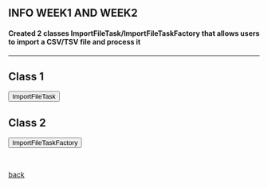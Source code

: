 ## INFO WEEK1 AND WEEK2



#### Created 2 classes ImportFileTask/ImportFileTaskFactory that allows users to import a CSV/TSV file and process it

 * * *

 
 
<html>
<head>
  <style>
   .panel {
      display: none;
      background-color: #f1f1f1;
      padding: 10px;
      margin-top: 10px;
      font-size: 10px; /* Increase the font size as needed */
      width: 800px; /* Increase the width as needed */
    }

    h2 {
      font-size: 14px; /* Decrease the font size of the headers */
	margin-top: 20px; /* Increase the margin-top for the header */
	  margin-bottom: 20px; /* Add margin-bottom for spacing */
    }

    .panel-button {
      margin-bottom: 20px; /* Add space between each panel button */
    }
  </style>
</head>
<body>
  <h2>Class 1</h2>
  <button onclick="ImportFileTask ()">ImportFileTask</button>
  <div class="panel" id="ImportFileTask ">
    <pre>
 
package be.kuleuven.mgG.internal.tasks;

import static org.cytoscape.work.ServiceProperties.COMMAND;
import static org.cytoscape.work.ServiceProperties.COMMAND_DESCRIPTION;
import static org.cytoscape.work.ServiceProperties.COMMAND_NAMESPACE;
import static org.cytoscape.work.ServiceProperties.IN_MENU_BAR;
import static org.cytoscape.work.ServiceProperties.IN_TOOL_BAR;
import static org.cytoscape.work.ServiceProperties.MENU_GRAVITY;
import static org.cytoscape.work.ServiceProperties.PREFERRED_MENU;
import static org.cytoscape.work.ServiceProperties.TITLE;

import java.awt.BorderLayout;
import java.io.FileWriter;
import java.io.IOException;
import java.util.List;
import java.util.Properties;

import javax.swing.JFrame;
import javax.swing.JPanel;
import javax.swing.SwingUtilities;

import org.apache.http.impl.client.CloseableHttpClient;
import org.apache.http.impl.client.HttpClients;
import org.cytoscape.application.CyApplicationManager;
import org.cytoscape.application.swing.CySwingApplication;
import org.cytoscape.application.swing.CytoPanel;
import org.cytoscape.application.swing.CytoPanelComponent;
import org.cytoscape.application.swing.CytoPanelName;
import org.cytoscape.work.AbstractTask;
import org.cytoscape.work.TaskFactory;
import org.cytoscape.work.TaskMonitor;
import org.cytoscape.work.Tunable;
import org.cytoscape.work.util.ListSingleSelection;
import org.json.simple.JSONArray;
import org.json.simple.JSONObject;


import be.kuleuven.mgG.internal.model.MGGManager;
import be.kuleuven.mgG.internal.utils.CSVReader;
import be.kuleuven.mgG.internal.utils.HTTPUtils;
import be.kuleuven.mgG.internal.view.JSONDisplayPanel;
import be.kuleuven.mgG.internal.view.JsonResultPanel;




/**
 * This class represents a task for importing a CSV file and processing it into a JSON array.
 * 
 * The CSV file is read and parsed into a list of string arrays, where each array represents a row in the CSV file.
 * The task then creates a JSON array where each JSON object corresponds to a row in the CSV file.
 * The JSON array is then set in the MGGManager
 *
 * The task also provides options to display the JSON data in a panel and to write the JSON data to a file.
 * 
 */





public class ImportFileTask extends AbstractTask {
   
	final CySwingApplication swingApplication;
    final CyApplicationManager cyApplicationManager;
    
    private final MGGManager mggManager;
    
    private String filePath;
    
    private JSONObject jsonObject;
    
    
    /*
	 * @Tunable(description="Take back the network from Microbetag",
	 * longDescription="Send the JSON array that was created by the imported CSV to the microbetag server to get back the network."
	 * , tooltip="If checked, the JSON will be sent to the server", gravity=3.0)
	 * public boolean sendToServer = true;
	 */
    
    @Tunable(description = "Display Data", groups = { "Display Settings" }, tooltip="If checked, the Data will be displayed in a panel")
    public boolean showJSONInPanel = true;
    
    @Tunable(description="Write JSON to file",groups = { "Create File Settings" },tooltip="If checked, a new JSON file will be created in the same path as the original file",exampleStringValue="true")
   public boolean writeToFile = true;  
    
    @Tunable(description="Choose input type", groups={"Input Settings"}, gravity=1.0, required=true)
    public ListSingleSelection<String> input = new ListSingleSelection<>("abundance_table", "network");

    @Tunable(description="Choose taxonomy Database", groups={"Input Settings"}, gravity=2.0, required=true)
    public ListSingleSelection<String> taxonomy = new ListSingleSelection<>("gtdb", "dada2", "qiime2");
    
    @Tunable(description="PhenDB", longDescription="Choose whether to use PhenDB.", groups={"Input Settings"}, gravity=3.0, exampleStringValue="True, False", required=true)
    public boolean phenDB;

    @Tunable(description="FAPROTAX", longDescription="Choose whether to use FAPROTAX.", groups={"Input Settings"}, gravity=4.0, exampleStringValue="True, False", required=true)
    public boolean faproTax;

    @Tunable(description="NetCooperate", longDescription="Choose whether to use NetCooperate.", groups={"Input Settings"}, gravity=5.0, exampleStringValue="True, False", required=true)
    public boolean netCooperate;

    @Tunable(description="NetCmpt", longDescription="Choose whether to use NetCmpt.", groups={"Input Settings"}, gravity=6.0, exampleStringValue="True, False", required=true)
    public boolean netCmpt;

    @Tunable(description="Pathway Complementarity", longDescription="Choose whether to use pathway complementarity.", groups={"Input Settings"}, gravity=7.0, exampleStringValue="True, False", required=true)
    public boolean pathwayComplementarity;
    
    
    
    
    
    /**
     * Constructor for the ImportFileTask class.
     * 
     * @param cytoscapeDesktopService The CySwingApplication service, which provides access to Cytoscape desktop components.
     * @param cyApplicationManager2 The CyApplicationManager service, which provides access to the current network and view.
     * @param filePath The path of the CSV file to import.
     * 
     */
    
    public ImportFileTask(String filePath,MGGManager mggManager) {
    	
    	this.swingApplication = mggManager.getService(CySwingApplication.class);
        this.cyApplicationManager = mggManager.getService(CyApplicationManager.class);
        this.filePath = filePath;
        this.mggManager = mggManager;
               
    }
    
  
    @Override
    public void run(TaskMonitor taskMonitor) {
    	taskMonitor.setTitle("Importing File");
        taskMonitor.setStatusMessage("Reading file");

        try {
        	
            // Call CSVReader from Utils to parse the TSV/CSV file with tab delimiter
            List<String[]> csvData = CSVReader.readCSV(taskMonitor, filePath);
            
            // Find the headers(the first row that has more than 1 columns)
            String[] headers = null;
            for (int i = 0; i < csvData.size(); i++) {
                String[] row = csvData.get(i);
                if (row.length > 1) {
                    headers = row;
                    csvData.remove(i);  // remove the header row
                    break;
		            }
		        }
		        
            taskMonitor.setStatusMessage("Processing data");


            // Create JSONArray to hold the JSONObjects
            
	        JSONArray jsonArray = new JSONArray();
	        
	        
	        JSONArray header = new JSONArray();
	        
	        for (String hdr:headers) {
	        	header.add(hdr);
	        }
	        
	        jsonArray.add(header);
	        
	        
	        // Iterate each row of CSV 
	        for (String[] values : csvData) {
	            // Skip rows with only one column
	            if (values.length <= 1) {
	                continue;
	            }
	            
	            JSONArray row=new JSONArray();
	            	
	            for (String value:values) {
	            	row.add(value);
	            }

	            jsonArray.add(row);
	            
	        }
	         
	     // Create a new JSONObject
	        JSONObject jsonObject = new JSONObject();

	        // Add the jsonArray to the jsonObject
	        jsonObject.put("data", jsonArray);

	        // Create a new JSONArray for the input parameters
	        JSONArray inputParameters = new JSONArray();
	        inputParameters.add(input.getSelectedValue());
	        inputParameters.add(taxonomy.getSelectedValue());
	        inputParameters.add(phenDB);
	        inputParameters.add(faproTax);
	        inputParameters.add(netCooperate);
	        inputParameters.add(netCmpt);
	        inputParameters.add(pathwayComplementarity);

	        // Add the input parameters to the jsonObject
	        jsonObject.put("inputParameters", inputParameters);
	        
	  
	        
	        // Set the JSON array in the MGGManager
            mggManager.setJsonObject(jsonObject);
            
          
            taskMonitor.setStatusMessage("Displaying data in panel");

          
            if (writeToFile) {
            	try {
            	String jsonFilePath = filePath + ".json";
                FileWriter writer = new FileWriter(jsonFilePath);
                writer.write(jsonArray.toJSONString());
                writer.close();
            } catch (IOException e) {
                taskMonitor.showMessage(TaskMonitor.Level.ERROR, "Error while writing the file: " + e.getMessage());
                e.printStackTrace();
            }
            }
            
            
			  // Show the JSON data in a panel if showJSONInPanel 
            if (showJSONInPanel) {
                SwingUtilities.invokeLater(() -> showDataInPanel(jsonObject));
            }
			 
	        
            taskMonitor.setProgress(1.0);
            taskMonitor.setStatusMessage("Finished processing  file.");
            
                                   
            
            
        } catch (IOException e) {
            taskMonitor.showMessage(TaskMonitor.Level.ERROR, " Error while processing the file: " + e.getMessage());
            e.printStackTrace();
               
        }}
    
    
   
        
        private void showDataInPanel(JSONObject jsonObject) {
		    //JSONDisplayPanel panel = new JSONDisplayPanel(mggManager, jsonObject);
		    JsonResultPanel panel = new JsonResultPanel(mggManager, jsonObject);
		    mggManager.registerService(panel, CytoPanelComponent.class, new Properties());
		    
			/*
			 * JFrame frame = new JFrame("OTU/ASV Data");
			 * frame.setDefaultCloseOperation(JFrame.DISPOSE_ON_CLOSE);
			 * frame.getContentPane().add(panel); frame.pack(); frame.setVisible(true);
			 */
    }
                
}
    </pre>
  </div>






  <h2>Class 2</h2>
  <button onclick="ImportFileTaskFactory()">ImportFileTaskFactory</button>
  <div class="panel" id="ImportFileTaskFactory">
    <pre>
 
package be.kuleuven.mgG.internal.tasks;

import java.io.File;

import javax.swing.JFileChooser;
import javax.swing.JOptionPane;

import org.cytoscape.application.CyApplicationManager;
import org.cytoscape.application.swing.CySwingApplication;
import org.cytoscape.model.CyNetworkFactory;
import org.cytoscape.work.TaskFactory;
import org.cytoscape.work.TaskIterator;

import be.kuleuven.mgG.internal.model.MGGManager;

public class ImportFileTaskFactory implements TaskFactory {
    
    private final MGGManager mggManager;
    
    
    public ImportFileTaskFactory(MGGManager mggManager) {
      
        this.mggManager=mggManager;
    }

    
	@Override
    public TaskIterator createTaskIterator() {
		  // Use a JFileChooser to get the file path
	    JFileChooser fileChooser = new JFileChooser();
	    int option = fileChooser.showOpenDialog(null);
	    if (option == JFileChooser.APPROVE_OPTION) {
	        File selectedFile = fileChooser.getSelectedFile();
	        String filePath = selectedFile.getAbsolutePath();

	        return new TaskIterator(new ImportFileTask(filePath, mggManager));
	    } else if (option == JFileChooser.CANCEL_OPTION) {
	        // User cancelled the file selection, return an empty TaskIterator
	        return new TaskIterator();
	    } else {
	        // An error occurred or no file was selected
	        String errorMessage = "Error selecting file";
	        // You can display an error message or handle the error in any other way appropriate for your application
	        JOptionPane.showMessageDialog(null, errorMessage, "Error", JOptionPane.ERROR_MESSAGE);
	        // Return an empty TaskIterator or any other appropriate error handling
	        return new TaskIterator();
	    }
	}
	

    @Override
    public boolean isReady() {  
        return true;
    }
}
}
      
    </pre>
  </div>

  <script>
    function showMicroBetaGUIImportAction() {
      var panel = document.getElementById("ImportFileTask");
      if (panel.style.display === "none") {
        panel.style.display = "block";
      } else {
        panel.style.display = "none";
      }
    }
    
    function showJSONDisplayPanel() {
      var panel = document.getElementById("ImportFileTaskFactory");
      if (panel.style.display === "none") {
        panel.style.display = "block";
      } else {
        panel.style.display = "none";
      }
    }
  </script>
</body>
</html>

	
	
<br> <!-- Add an empty line -->



[back](./)
